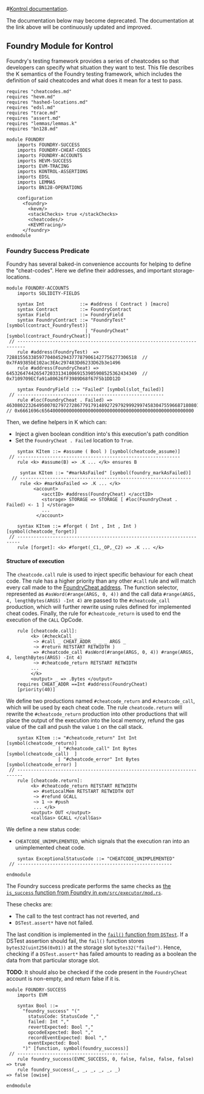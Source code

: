 #[Kontrol documentation](https://docs.runtimeverification.com/kontrol).

The documentation below may become deprecated. The documentation at the link above will be continuously updated and improved.

Foundry Module for Kontrol
--------------------------

Foundry's testing framework provides a series of cheatcodes so that developers can specify what situation they want to test.
This file describes the K semantics of the Foundry testing framework, which includes the definition of said cheatcodes and what does it mean for a test to pass.

```k
requires "cheatcodes.md"
requires "hevm.md"
requires "hashed-locations.md"
requires "edsl.md"
requires "trace.md"
requires "assert.md"
requires "lemmas/lemmas.k"
requires "bn128.md"

module FOUNDRY
    imports FOUNDRY-SUCCESS
    imports FOUNDRY-CHEAT-CODES
    imports FOUNDRY-ACCOUNTS
    imports HEVM-SUCCESS
    imports EVM-TRACING
    imports KONTROL-ASSERTIONS
    imports EDSL
    imports LEMMAS
    imports BN128-OPERATIONS

    configuration
      <foundry>
        <kevm/>
        <stackChecks> true </stackChecks>
        <cheatcodes/>
        <KEVMTracing/>
      </foundry>
endmodule
```

### Foundry Success Predicate

Foundry has several baked-in convenience accounts for helping to define the "cheat-codes".
Here we define their addresses, and important storage-locations.

```k
module FOUNDRY-ACCOUNTS
    imports SOLIDITY-FIELDS

    syntax Int             ::= #address ( Contract ) [macro]
    syntax Contract        ::= FoundryContract
    syntax Field           ::= FoundryField
    syntax FoundryContract ::= "FoundryTest"  [symbol(contract_FoundryTest)]
                             | "FoundryCheat" [symbol(contract_FoundryCheat)]
 // -------------------------------------------------------------------------
    rule #address(FoundryTest)  => 728815563385977040452943777879061427756277306518  // 0x7FA9385bE102ac3EAc297483Dd6233D62b3e1496
    rule #address(FoundryCheat) => 645326474426547203313410069153905908525362434349  // 0x7109709ECfa91a80626fF3989D68f67F5b1DD12D

    syntax FoundryField ::= "Failed" [symbol(slot_failed)]
 // ------------------------------------------------------
    rule #loc(FoundryCheat . Failed) => 46308022326495007027972728677917914892729792999299745830475596687180801507328 // 0x6661696c65640000000000000000000000000000000000000000000000000000
```

Then, we define helpers in K which can:

-   Inject a given boolean condition into's this execution's path condition
-   Set the `FoundryCheat . Failed` location to `True`.

```k
    syntax KItem ::= #assume ( Bool ) [symbol(cheatcode_assume)]
 // ------------------------------------------------------------
    rule <k> #assume(B) => .K ... </k> ensures B

     syntax KItem ::= "#markAsFailed" [symbol(foundry_markAsFailed)]
  // ---------------------------------------------------------------
     rule <k> #markAsFailed => .K ... </k>
          <account>
             <acctID> #address(FoundryCheat) </acctID>
             <storage> STORAGE => STORAGE [ #loc(FoundryCheat . Failed) <- 1 ] </storage>
             ...
           </account>

    syntax KItem ::= #forget ( Int , Int , Int ) [symbol(cheatcode_forget)]
 // -----------------------------------------------------------------------
    rule [forget]: <k> #forget(_C1,_OP,_C2) => .K ... </k>
```

#### Structure of execution

The `cheatcode.call` rule is used to inject specific behaviour for each cheat code.
The rule has a higher priority than any other `#call` rule and will match every call made to the [FoundryCheat address](https://book.getfoundry.sh/cheatcodes/#cheatcodes-reference).
The function selector, represented as `#asWord(#range(ARGS, 0, 4))` and the call data `#range(ARGS, 4, lengthBytes(ARGS) -Int 4)` are passed to the `#cheatcode_call` production, which will further rewrite using rules defined for implemented cheat codes.
Finally, the rule for `#cheatcode_return` is used to end the execution of the `CALL` OpCode.

```k
    rule [cheatcode.call]:
         <k> (#checkCall _ _
          ~> #call _ CHEAT_ADDR _ _ _ ARGS _
          ~> #return RETSTART RETWIDTH )
          => #cheatcode_call #asWord(#range(ARGS, 0, 4)) #range(ARGS, 4, lengthBytes(ARGS) -Int 4)
          ~> #cheatcode_return RETSTART RETWIDTH
         ...
         </k>
         <output> _ => .Bytes </output>
    requires CHEAT_ADDR ==Int #address(FoundryCheat)
    [priority(40)]
```

We define two productions named `#cheatcode_return` and `#cheatcode_call`, which will be used by each cheat code.
The rule `cheatcode.return` will rewrite the `#cheatcode_return` production into other productions that will place the output of the execution into the local memory, refund the gas value of the call and push the value `1` on the call stack.

```k
    syntax KItem ::= "#cheatcode_return" Int Int  [symbol(cheatcode_return)]
                   | "#cheatcode_call" Int Bytes  [symbol(cheatcode_call)  ]
                   | "#cheatcode_error" Int Bytes [symbol(cheatcode_error) ]
 // ------------------------------------------------------------------------
    rule [cheatcode.return]:
         <k> #cheatcode_return RETSTART RETWIDTH
          => #setLocalMem RETSTART RETWIDTH OUT
          ~> #refund GCALL
          ~> 1 ~> #push
          ... </k>
         <output> OUT </output>
         <callGas> GCALL </callGas>
```

We define a new status code:
 - `CHEATCODE_UNIMPLEMENTED`, which signals that the execution ran into an unimplemented cheat code.

```k
    syntax ExceptionalStatusCode ::= "CHEATCODE_UNIMPLEMENTED"
 // ---------------------------------------------------------
```

```k
endmodule
```

The Foundry success predicate performs the same checks as [the `is_success` function from Foundry in `evm/src/executor/mod.rs`](https://github.com/foundry-rs/foundry/blob/e530c7325816e4256f62f4426bd9985dc54da831/evm/src/executor/mod.rs#L490).

These checks are:

-   The call to the test contract has not reverted, and
-   `DSTest.assert*` have not failed.

The last condition is implemented in the [`fail()` function from `DSTest`](https://github.com/dapphub/ds-test/blob/9310e879db8ba3ea6d5c6489a579118fd264a3f5/src/test.sol#L65).
If a DSTest assertion should fail, the `fail()` function stores `bytes32(uint256(0x01))` at the storage slot `bytes32("failed")`.
Hence, checking if a `DSTest.assert*` has failed amounts to reading as a boolean the data from that particular storage slot.

**TODO**: It should also be checked if the code present in the `FoundryCheat` account is non-empty, and return false if it is.

```k
module FOUNDRY-SUCCESS
    imports EVM

    syntax Bool ::=
      "foundry_success" "("
        statusCode: StatusCode ","
        failed: Int ","
        revertExpected: Bool ","
        opcodeExpected: Bool ","
        recordEventExpected: Bool ","
        eventExpected: Bool
      ")" [function, symbol(foundry_success)]
 // -----------------------------------------
    rule foundry_success(EVMC_SUCCESS, 0, false, false, false, false) => true
    rule foundry_success(_, _, _, _, _, _)                            => false [owise]

endmodule
```
